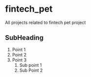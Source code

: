 # fintech_pet
All projects related to fintech pet project
## SubHeading
1. Point 1
2. Point 2
3. Point 3
    1. Sub point 1
    2. Sub Point 2
